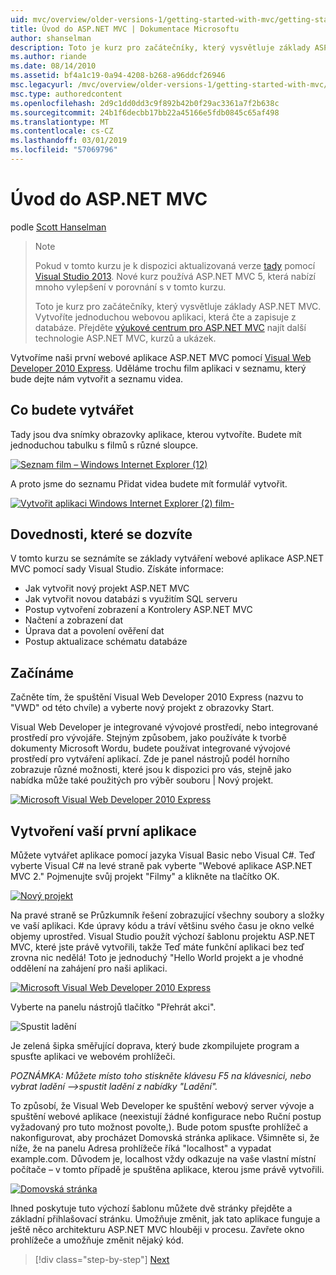 ```yaml
---
uid: mvc/overview/older-versions-1/getting-started-with-mvc/getting-started-with-mvc-part1
title: Úvod do ASP.NET MVC | Dokumentace Microsoftu
author: shanselman
description: Toto je kurz pro začátečníky, který vysvětluje základy ASP.NET MVC. Vytvořte jednoduchou webovou aplikaci, která čte a zapisuje z databáze.
ms.author: riande
ms.date: 08/14/2010
ms.assetid: bf4a1c19-0a94-4208-b268-a96ddcf26946
msc.legacyurl: /mvc/overview/older-versions-1/getting-started-with-mvc/getting-started-with-mvc-part1
msc.type: authoredcontent
ms.openlocfilehash: 2d9c1dd0dd3c9f892b42b0f29ac3361a7f2b638c
ms.sourcegitcommit: 24b1f6decbb17bb22a45166e5fdb0845c65af498
ms.translationtype: MT
ms.contentlocale: cs-CZ
ms.lasthandoff: 03/01/2019
ms.locfileid: "57069796"
---
```

<a name="intro-to-aspnet-mvc"></a>Úvod do ASP.NET MVC
====================
podle [Scott Hanselman](https://github.com/shanselman)

> > [!NOTE]
> > Pokud v tomto kurzu je k dispozici aktualizovaná verze [tady](../../getting-started/introduction/getting-started.md) pomocí [Visual Studio 2013](https://my.visualstudio.com/Downloads?q=visual%20studio%202013). Nové kurz používá ASP.NET MVC 5, která nabízí mnoho vylepšení v porovnání s v tomto kurzu.
>
>
> Toto je kurz pro začátečníky, který vysvětluje základy ASP.NET MVC. Vytvoříte jednoduchou webovou aplikaci, která čte a zapisuje z databáze. Přejděte [výukové centrum pro ASP.NET MVC](../../../index.md) najít další technologie ASP.NET MVC, kurzů a ukázek.


Vytvoříme naši první webové aplikace ASP.NET MVC pomocí [Visual Web Developer 2010 Express](https://www.microsoft.com/express/Web/). Uděláme trochu film aplikaci v seznamu, který bude dejte nám vytvořit a seznamu videa.

## <a name="what-youll-build"></a>Co budete vytvářet

Tady jsou dva snímky obrazovky aplikace, kterou vytvoříte. Budete mít jednoduchou tabulku s filmů s různé sloupce.

[![Seznam film – Windows Internet Explorer (12)](getting-started-with-mvc-part1/_static/image2.png)](getting-started-with-mvc-part1/_static/image1.png)

A proto jsme do seznamu Přidat videa budete mít formulář vytvořit.

[![Vytvořit aplikaci Windows Internet Explorer (2) film-](getting-started-with-mvc-part1/_static/image4.png)](getting-started-with-mvc-part1/_static/image3.png)

## <a name="skills-youll-learn"></a>Dovednosti, které se dozvíte

V tomto kurzu se seznámíte se základy vytváření webové aplikace ASP.NET MVC pomocí sady Visual Studio. Získáte informace:

- Jak vytvořit nový projekt ASP.NET MVC
- Jak vytvořit novou databázi s využitím SQL serveru
- Postup vytvoření zobrazení a Kontrolery ASP.NET MVC
- Načtení a zobrazení dat
- Úprava dat a povolení ověření dat
- Postup aktualizace schématu databáze

## <a name="get-started"></a>Začínáme

Začněte tím, že spuštění Visual Web Developer 2010 Express (nazvu to "VWD" od této chvíle) a vyberte nový projekt z obrazovky Start.

Visual Web Developer je integrované vývojové prostředí, nebo integrované prostředí pro vývojáře. Stejným způsobem, jako používáte k tvorbě dokumenty Microsoft Wordu, budete používat integrované vývojové prostředí pro vytváření aplikací. Zde je panel nástrojů podél horního zobrazuje různé možnosti, které jsou k dispozici pro vás, stejně jako nabídka může také použitých pro výběr souboru | Nový projekt.

[![Microsoft Visual Web Developer 2010 Express](getting-started-with-mvc-part1/_static/image6.png)](getting-started-with-mvc-part1/_static/image5.png)

## <a name="creating-your-first-application"></a>Vytvoření vaší první aplikace

Můžete vytvářet aplikace pomocí jazyka Visual Basic nebo Visual C#. Teď vyberte Visual C# na levé straně pak vyberte "Webové aplikace ASP.NET MVC 2." Pojmenujte svůj projekt "Filmy" a klikněte na tlačítko OK.

[![Nový projekt](getting-started-with-mvc-part1/_static/image8.png)](getting-started-with-mvc-part1/_static/image7.png)

Na pravé straně se Průzkumník řešení zobrazující všechny soubory a složky ve vaší aplikaci. Kde úpravy kódu a tráví většinu svého času je okno velké objemy uprostřed. Visual Studio použít výchozí šablonu projektu ASP.NET MVC, které jste právě vytvořili, takže Teď máte funkční aplikaci bez teď zrovna nic nedělá! Toto je jednoduchý "Hello World projekt a je vhodné oddělení na zahájení pro naši aplikaci.

[![Microsoft Visual Web Developer 2010 Express](getting-started-with-mvc-part1/_static/image10.png)](getting-started-with-mvc-part1/_static/image9.png)

Vyberte na panelu nástrojů tlačítko "Přehrát akci".

![Spustit ladění](getting-started-with-mvc-part1/_static/image11.png)

Je zelená šipka směřující doprava, který bude zkompilujete program a spusťte aplikaci ve webovém prohlížeči.

*POZNÁMKA: Můžete místo toho stiskněte klávesu F5 na klávesnici, nebo vybrat ladění –&gt;spustit ladění z nabídky "Ladění".*

To způsobí, že Visual Web Developer ke spuštění webový server vývoje a spuštění webové aplikace (neexistují žádné konfigurace nebo Ruční postup vyžadovaný pro tuto možnost povolte,). Bude potom spusťte prohlížeč a nakonfigurovat, aby procházet Domovská stránka aplikace. Všimněte si, že níže, že na panelu Adresa prohlížeče říká "localhost" a vypadat example.com. Důvodem je, localhost vždy odkazuje na vaše vlastní místní počítače – v tomto případě je spuštěna aplikace, kterou jsme právě vytvořili.

[![Domovská stránka](getting-started-with-mvc-part1/_static/image13.png)](getting-started-with-mvc-part1/_static/image12.png)

Ihned poskytuje tuto výchozí šablonu můžete dvě stránky přejděte a základní přihlašovací stránku. Umožňuje změnit, jak tato aplikace funguje a ještě něco architekturu ASP.NET MVC hlouběji v procesu. Zavřete okno prohlížeče a umožňuje změnit nějaký kód.

> [!div class="step-by-step"]
> [Next](getting-started-with-mvc-part2.md)
